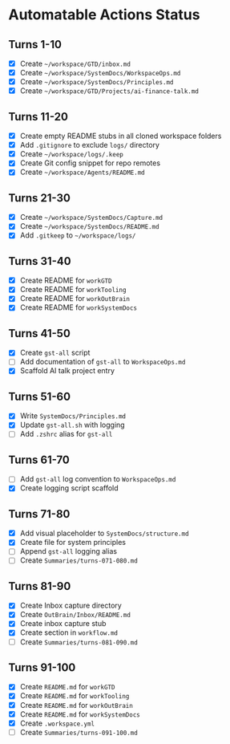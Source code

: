 # Automatable Actions Status

## Turns 1-10
- [x] Create `~/workspace/GTD/inbox.md`
- [x] Create `~/workspace/SystemDocs/WorkspaceOps.md`
- [x] Create `~/workspace/SystemDocs/Principles.md`
- [x] Create `~/workspace/GTD/Projects/ai-finance-talk.md`

## Turns 11-20
- [x] Create empty README stubs in all cloned workspace folders
- [x] Add `.gitignore` to exclude `logs/` directory
- [x] Create `~/workspace/logs/.keep`
- [x] Create Git config snippet for repo remotes
- [x] Create `~/workspace/Agents/README.md`

## Turns 21-30
- [x] Create `~/workspace/SystemDocs/Capture.md`
- [x] Create `~/workspace/SystemDocs/README.md`
- [x] Add `.gitkeep` to `~/workspace/logs/`

## Turns 31-40
- [x] Create README for `workGTD`
- [x] Create README for `workTooling`
- [x] Create README for `workOutBrain`
- [x] Create README for `workSystemDocs`

## Turns 41-50
- [x] Create `gst-all` script
- [ ] Add documentation of `gst-all` to `WorkspaceOps.md`
- [x] Scaffold AI talk project entry

## Turns 51-60
- [x] Write `SystemDocs/Principles.md`
- [x] Update `gst-all.sh` with logging
- [ ] Add `.zshrc` alias for `gst-all`

## Turns 61-70
- [ ] Add `gst-all` log convention to `WorkspaceOps.md`
- [x] Create logging script scaffold

## Turns 71-80
- [x] Add visual placeholder to `SystemDocs/structure.md`
- [x] Create file for system principles
- [ ] Append `gst-all` logging alias
- [ ] Create `Summaries/turns-071-080.md`

## Turns 81-90
- [x] Create Inbox capture directory
- [x] Create `OutBrain/Inbox/README.md`
- [x] Create inbox capture stub
- [x] Create section in `workflow.md`
- [ ] Create `Summaries/turns-081-090.md`

## Turns 91-100
- [x] Create `README.md` for `workGTD`
- [x] Create `README.md` for `workTooling`
- [x] Create `README.md` for `workOutBrain`
- [x] Create `README.md` for `workSystemDocs`
- [x] Create `.workspace.yml`
- [ ] Create `Summaries/turns-091-100.md` 